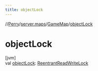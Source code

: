 ```yaml
---
title: objectLock
---
```

//[Perry](../../../index.html)/[server.maps](../index.html)/[GameMap](index.html)/[objectLock](object-lock.html)



# objectLock



[jvm]\
val [objectLock](object-lock.html): [ReentrantReadWriteLock](https://docs.oracle.com/javase/8/docs/api/java/util/concurrent/locks/ReentrantReadWriteLock.html)




